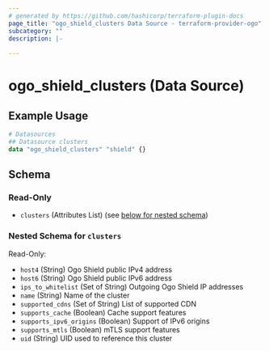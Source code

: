 ```yaml
---
# generated by https://github.com/hashicorp/terraform-plugin-docs
page_title: "ogo_shield_clusters Data Source - terraform-provider-ogo"
subcategory: ""
description: |-
  
---
```


# ogo_shield_clusters (Data Source)



## Example Usage

```terraform
# Datasources
## Datasource clusters
data "ogo_shield_clusters" "shield" {}
```

<!-- schema generated by tfplugindocs -->
## Schema

### Read-Only

- `clusters` (Attributes List) (see [below for nested schema](#nestedatt--clusters))

<a id="nestedatt--clusters"></a>
### Nested Schema for `clusters`

Read-Only:

- `host4` (String) Ogo Shield public IPv4 address
- `host6` (String) Ogo Shield public IPv6 address
- `ips_to_whitelist` (Set of String) Outgoing Ogo Shield IP addresses
- `name` (String) Name of the cluster
- `supported_cdns` (Set of String) List of supported CDN
- `supports_cache` (Boolean) Cache support features
- `supports_ipv6_origins` (Boolean) Support of IPv6 origins
- `supports_mtls` (Boolean) mTLS support features
- `uid` (String) UID used to reference this cluster
